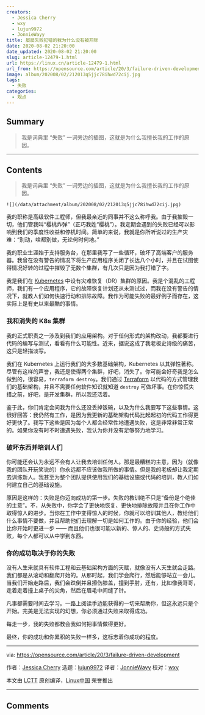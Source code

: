 ```yaml
---
creators:
  - Jessica Cherry
  - wxy
  - lujun9972
  - JonnieWayy
title: 屡屡失败犯错的我为什么没有被开除
date: 2020-08-02 21:20:00
date_updated: 2020-08-02 21:20:00
slug: article-12479-1.html
url: https://linux.cn/article-12479-1.html
url_from: https://opensource.com/article/20/3/failure-driven-development
image: album/202008/02/212013q5jjc78ihwd72cij.jpg
tags:
  - 失败
categories:
  - 观点
---
```


## Summary

> 我是词典里 “失败” 一词旁边的插图，这就是为什么我擅长我的工作的原因。

***

<!-- more -->

## Contents

> 
> 我是词典里 “失败” 一词旁边的插图，这就是为什么我擅长我的工作的原因。
> 
> 
> 

`![](/data/attachment/album/202008/02/212013q5jjc78ihwd72cij.jpg)`

我的职称是高级软件工程师，但我最亲近的同事并不这么称呼我。由于我摧毁一切，他们管我叫“樱桃炸弹”（正巧我姓“樱桃”）。我定期会遇到的失败已经可以影响到我们的季度性收益和停机时间。简单的来说，我就是你所听说过的生产灾难：“别动，啥都别做，无论何时何地。”

我的职业生涯始于支持服务台，在那里我写了一些循环，破坏了高端客户的服务器。我曾在没有警告的情况下将生产应用程序关闭了长达八个小时，并且在试图使得情况好转的过程中摧毁了无数个集群，有几次只是因为我打错了字。

我是我们在 [Kubernetes](https://www.redhat.com/en/topics/containers/what-is-kubernetes) 中设有灾难恢复（DR）集群的原因。我是个混乱的工程师，我们有一个应用程序，它的故障恢复计划还从未测试过，而我在没有警告的情况下，就教人们如何快速行动和排除故障。我作为可能失败的最好例子而存在，这实际上是有史以来最酷的事情。

### 我和消失的 K8s 集群

我的正式职责之一涉及到我们的应用架构。对于任何形式的架构改动，我都要进行代码的编写与测试，看看有什么可能性。近来，据说这成了我老板史诗级的痛苦，这只是轻描淡写。

我们在 Kubernetes 上运行我们的大多数基础架构，Kubernetes 以其弹性著称。尽管有这样的声誉，我还是使得两个集群，好吧，消失了。你可能会好奇我是怎么做到的，很容易，`terraform destroy`。我们通过 [Terraform](https://github.com/hashicorp/terraform) 以代码的方式管理我们的基础架构，并且不需要任何软件知识就知道 `destroy` 可做坏事。在你惊慌失措之前，好吧，是开发集群，所以我还活着。

鉴于此，你们肯定会问我为什么还没丢掉饭碗，以及为什么我要写下这些事情。这很好回答：我仍然有工作，是因为我更新的基础架构代码比起起初的代码工作得更好更快了。我写下这些是因为每个人都会经常性地遭遇失败，这是非常非常正常的。如果你没有时不时遭遇失败，我认为你并没有足够努力地学习。

### 破坏东西并培训人们

你可能还会认为永远不会有人让我去培训任何人。那是最糟糕的主意，因为（就像我的团队开玩笑说的）你永远都不应该做我所做的事情。但是我的老板却让我定期去训练新人。我甚至为整个团队提供使用我们的基础设施或代码的培训，教人们如何建立自己的基础设施。

原因是这样的：失败是你迈向成功的第一步。失败的教训绝不只是“备份是个绝佳的主意”。不，从失败中，你学会了更快地恢复、更快地排除故障并且在你工作中取得惊人的进步。当你在工作中变得惊人的时候，你就可以培训其他人，教给他们什么事情不要做，并且帮助他们去理解一切是如何工作的。由于你的经验，他们会比你开始时更进一步 —— 而且他们也很可能以新的、惊人的、史诗般的方式失败，每个人都可以从中学到东西。

### 你的成功取决于你的失败

没有人生来就具有软件工程和云基础架构方面的天赋，就像没有人天生就会走路。我们都是从滚动和翻爬开始的。从那时起，我们学会爬行，然后能够站立一会儿。当我们开始走路后，我们会跌倒并且擦伤膝盖，撞到手肘，还有，比如像我哥哥，走着走着撞上桌子的尖角，然后在眉毛中间缝了针。

凡事都需要时间去学习。一路上阅读手边能获得的一切来帮助你，但这永远只是个开始。完美是无法实现的幻想，你必须通过失败来取得成功。

每走一步，我的失败都教会我如何把事情做得更好。

最终，你的成功和你累积的失败一样多，这标志着你成功的程度。

---

via: <https://opensource.com/article/20/3/failure-driven-development>

作者：[Jessica Cherry](https://opensource.com/users/jrepka) 选题：[lujun9972](https://github.com/lujun9972) 译者：[JonnieWayy](https://github.com/JonnieWayy) 校对：[wxy](https://github.com/wxy)

本文由 [LCTT](https://github.com/LCTT/TranslateProject) 原创编译，[Linux中国](https://linux.cn/) 荣誉推出

***

## Comments
